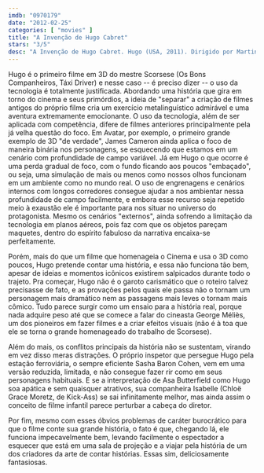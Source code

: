 ```yaml
---
imdb: "0970179"
date: "2012-02-25"
categories: [ "movies" ]
title: "A Invenção de Hugo Cabret"
stars: "3/5"
desc: "A Invenção de Hugo Cabret. Hugo (USA, 2011). Dirigido por Martin Scorsese. Escrito por John Logan, Brian Selznick. Com Ben Kingsley, Sacha Baron Cohen, Asa Butterfield, Chloë Grace Moretz, Ray Winstone, Emily Mortimer, Christopher Lee, Helen McCrory, Michael Stuhlbarg."
---
```

Hugo é o primeiro filme em 3D do mestre Scorsese (Os Bons Companheiros, Táxi Driver) e nesse caso -- é preciso dizer -- o uso da tecnologia é totalmente justificada. Abordando uma história que gira em torno do cinema e seus primórdios, a ideia de "separar" a criação de filmes antigos do próprio filme cria um exercício metalinguístico admirável e uma aventura extremamente emocionante. O uso da tecnologia, além de ser aplicada com competência, difere de filmes anteriores principalmente pela já velha questão do foco. Em Avatar, por exemplo, o primeiro grande exemplo de 3D "de verdade", James Cameron ainda aplica o foco de maneira binária nos personagens, se esquecendo que estamos em um cenário com profundidade de campo variável. Já em Hugo o que ocorre é uma perda gradual de foco, com o fundo ficando aos poucos "embaçado", ou seja, uma simulação de mais ou menos como nossos olhos funcionam em um ambiente como no mundo real. O uso de engrenagens e cenários internos com longos corredores consegue ajudar a nos ambientar nessa profundidade de campo facilmente, e embora esse recurso seja repetido meio à exaustão ele é importante para nos situar no universo do protagonista. Mesmo os cenários "externos", ainda sofrendo a limitação da tecnologia em planos aéreos, pois faz com que os objetos pareçam maquetes, dentro do espírito fabuloso da narrativa encaixa-se perfeitamente.

Porém, mais do que um filme que homenageia o Cinema e usa o 3D como poucos, Hugo pretende contar uma história, e essa não funciona tão bem, apesar de ideias e momentos icônicos existirem salpicados durante todo o trajeto. Pra começar, Hugo não é o garoto carismático que o roteiro talvez precisasse de fato, e as provações pelos quais ele passa não o tornam um personagem mais dramático nem as passagens mais leves o tornam mais cômico. Tudo parece surgir como um ensaio para a história real, porque nada adquire peso até que se comece a falar do cineasta George Méliès, um dos pioneiros em fazer filmes e a criar efeitos visuais (não é à toa que ele se torna o grande homenageado do trabalho de Scorsese).

Além do mais, os conflitos principais da história não se sustentam, virando em vez disso meras distrações. O próprio inspetor que persegue Hugo pela estação ferroviária, o sempre eficiente Sasha Baron Cohen, vem em uma versão reduzida, limitada, e não consegue fazer rir como em seus personagens habituais. E se a interpretação de Asa Butterfield como Hugo soa apática e sem quaisquer atrativos, sua companheira Isabelle (Chloë Grace Moretz, de Kick-Ass) se sai infinitamente melhor, mas ainda assim o conceito de filme infantil parece perturbar a cabeça do diretor.

Por fim, mesmo com esses óbvios problemas de caráter burocrático para que o filme conte sua grande história, o fato é que, chegando lá, ele funciona impecavelmente bem, levando facilmente o espectador a esquecer que está em uma sala de projeção e a viajar pela história de um dos criadores da arte de contar histórias. Essas sim, deliciosamente fantasiosas.

